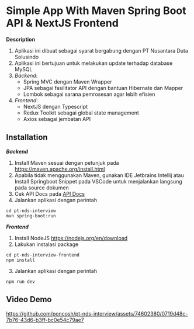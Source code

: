 # Simple App With Maven Spring Boot API & NextJS Frontend

**Description**

1. Aplikasi ini dibuat sebagai syarat bergabung dengan PT Nusantara Duta Solusindo
2. Aplikasi ini bertujuan untuk melakukan update terhadap database MySQL
3. _*Backend*_:
   - Spring MVC dengan Maven Wrapper
   - JPA sebagai fasilitator API dengan bantuan Hibernate dan Mapper
   - Lombok sebagai sarana pemrosesan agar lebih efisien
4. _*Frontend*_:
   - NextJS dengan Typescript
   - Redux Toolkit sebagai global state management
   - Axios sebagai jembatan API

## Installation

**_Backend_**

1. Install Maven sesuai dengan petunjuk pada https://maven.apache.org/install.html
2. Apabila tidak menggunakan Maven, gunakan IDE Jetbrains Intellij atau Install Springboot Snippet pada VSCode untuk menjalankan langsung pada source dokumen
3. Cek API Docs pada [API Docs](pt-nds-interview/api_doc.md)
4. Jalankan aplikasi dengan perintah

```
cd pt-nds-interview
mvn spring-boot:run
```

**_Frontend_**

1. Install NodeJS https://nodejs.org/en/download
2. Lakukan instalasi package

```
cd pt-nds-interview-frontend
npm install
```

3. Jalankan aplikasi dengan perintah

```
npm run dev
```

## Video Demo

https://github.com/poncosh/pt-nds-interview/assets/74602380/0719d48c-7b76-43d6-b3ff-bc0e54c79ae7
